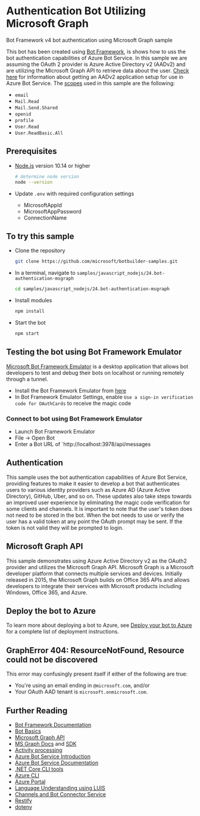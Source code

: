 # Authentication Bot Utilizing Microsoft Graph

Bot Framework v4 bot authentication using Microsoft Graph sample

This bot has been created using [Bot Framework](https://dev.botframework.com), is shows how to uss the bot authentication capabilities of Azure Bot Service. In this sample we are assuming the OAuth 2 provider is Azure Active Directory v2 (AADv2) and are utilizing the Microsoft Graph API to retrieve data about the user. [Check here](https://docs.microsoft.com/en-us/azure/bot-service/bot-builder-authentication?view=azure-bot-service-4.0&tabs=csharp) for information about getting an AADv2
application setup for use in Azure Bot Service. The [scopes](https://developer.microsoft.com/en-us/graph/docs/concepts/permissions_reference) used in this sample are the following:

-  `email`
-  `Mail.Read`
-  `Mail.Send.Shared`
-  `openid`
-  `profile`
-  `User.Read`
-  `User.ReadBasic.All`

## Prerequisites

-  [Node.js](https://nodejs.org) version 10.14 or higher

   ```bash
   # determine node version
   node --version
   ```

-  Update `.env` with required configuration settings
   -  MicrosoftAppId
   -  MicrosoftAppPassword
   -  ConnectionName

## To try this sample

-  Clone the repository

   ```bash
   git clone https://github.com/microsoft/botbuilder-samples.git
   ```

-  In a terminal, navigate to `samples/javascript_nodejs/24.bot-authentication-msgraph`

   ```bash
   cd samples/javascript_nodejs/24.bot-authentication-msgraph
   ```

-  Install modules

   ```bash
   npm install
   ```

-  Start the bot

   ```bash
   npm start
   ```

## Testing the bot using Bot Framework Emulator

[Microsoft Bot Framework Emulator](https://github.com/microsoft/botframework-emulator) is a desktop application that allows bot developers to test and debug their bots on localhost or running remotely through a tunnel.

-  Install the Bot Framework Emulator from [here](https://github.com/microsoft/botframework-emulator/releases)
-  In Bot Framework Emulator Settings, enable `Use a sign-in verification code for OAuthCards` to receive the magic code

### Connect to bot using Bot Framework Emulator

-  Launch Bot Framework Emulator
-  File -> Open Bot
-  Enter a Bot URL of `http://localhost:3978/api/messages

## Authentication

This sample uses the bot authentication capabilities of Azure Bot Service, providing features to make it easier to develop a bot that
authenticates users to various identity providers such as Azure AD (Azure Active Directory), GitHub, Uber, and so on. These updates also
take steps towards an improved user experience by eliminating the magic code verification for some clients and channels.
It is important to note that the user's token does not need to be stored in the bot. When the bot needs to use or verify the user has a valid token at any point the OAuth prompt may be sent. If the token is not valid they will be prompted to login.

## Microsoft Graph API

This sample demonstrates using Azure Active Directory v2 as the OAuth2 provider and utilizes the Microsoft Graph API.
Microsoft Graph is a Microsoft developer platform that connects multiple services and devices. Initially released in 2015,
the Microsoft Graph builds on Office 365 APIs and allows developers to integrate their services with Microsoft products
including Windows, Office 365, and Azure.

## Deploy the bot to Azure

To learn more about deploying a bot to Azure, see [Deploy your bot to Azure](https://aka.ms/azuredeployment) for a complete list of deployment instructions.

## GraphError 404: ResourceNotFound, Resource could not be discovered

This error may confusingly present itself if either of the following are true:

-  You're using an email ending in `@microsoft.com`, and/or
-  Your OAuth AAD tenant is `microsoft.onmicrosoft.com`.

## Further Reading

-  [Bot Framework Documentation](https://docs.botframework.com)
-  [Bot Basics](https://docs.microsoft.com/azure/bot-service/bot-builder-basics?view=azure-bot-service-4.0)
-  [Microsoft Graph API](https://developer.microsoft.com/en-us/graph)
-  [MS Graph Docs](https://developer.microsoft.com/en-us/graph/docs/concepts/overview) and [SDK](https://github.com/microsoftgraph/msgraph-sdk-dotnet)
-  [Activity processing](https://docs.microsoft.com/en-us/azure/bot-service/bot-builder-concept-activity-processing?view=azure-bot-service-4.0)
-  [Azure Bot Service Introduction](https://docs.microsoft.com/azure/bot-service/bot-service-overview-introduction?view=azure-bot-service-4.0)
-  [Azure Bot Service Documentation](https://docs.microsoft.com/azure/bot-service/?view=azure-bot-service-4.0)
-  [.NET Core CLI tools](https://docs.microsoft.com/en-us/dotnet/core/tools/?tabs=netcore2x)
-  [Azure CLI](https://docs.microsoft.com/cli/azure/?view=azure-cli-latest)
-  [Azure Portal](https://portal.azure.com)
-  [Language Understanding using LUIS](https://docs.microsoft.com/en-us/azure/cognitive-services/luis/)
-  [Channels and Bot Connector Service](https://docs.microsoft.com/en-us/azure/bot-service/bot-concepts?view=azure-bot-service-4.0)
-  [Restify](https://www.npmjs.com/package/restify)
-  [dotenv](https://www.npmjs.com/package/dotenv)
